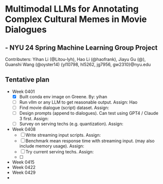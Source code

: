 # Multimodal LLMs for Annotating Complex Cultural Memes in Movie Dialogues
## - NYU 24 Spring Machine Learning Group Project

Contributers:
Yihan Li (@Litou-lyh), Hao Li (@haofrank), Jiayu Gu (@), Guanshi Wang (@oyster14)
{yl10798, hl5262, jg7956, gw2310}@nyu.edu

## Tentative plan
- Week 0401
  - [X] Built conda env image on Greene. By: yihan
  - [ ] Run vllm or any LLM to get reasonable output. Assign: Hao
  - [ ] Find movie dialogue (script) dataset. Assign:
  - [ ] Design prompts (append to dialogues). Can test using GPT4 / Claude 3 first. Assign:
  - [ ] Survey on serving techs (e.g. quantization). Assign:

- Week 0408
  - [ ] Write streaming input scripts. Assign:
  - [ ] Benchmark mean response time with streaming input. (may also include memory usage). Assign:
  - [ ] Try current serving techs. Assign:
  - [ ] 
- Week 0415
- Week 0422
- Week 0429
- 
